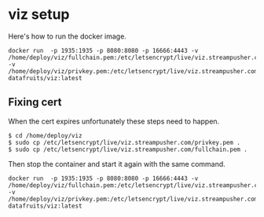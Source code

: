 # viz setup

Here's how to run the docker image.
```
docker run  -p 1935:1935 -p 8080:8080 -p 16666:4443 -v /home/deploy/viz/fullchain.pem:/etc/letsencrypt/live/viz.streampusher.com/fullchain.pem -v /home/deploy/viz/privkey.pem:/etc/letsencrypt/live/viz.streampusher.com/privkey.pem datafruits/viz:latest
```

## Fixing cert

When the cert expires unfortunately these steps need to happen.
```
$ cd /home/deploy/viz
$ sudo cp /etc/letsencrypt/live/viz.streampusher.com/privkey.pem .
$ sudo cp /etc/letsencrypt/live/viz.streampusher.com/fullchain.pem .
```

Then stop the container and start it again with the same command.
```
docker run  -p 1935:1935 -p 8080:8080 -p 16666:4443 -v /home/deploy/viz/fullchain.pem:/etc/letsencrypt/live/viz.streampusher.com/fullchain.pem -v /home/deploy/viz/privkey.pem:/etc/letsencrypt/live/viz.streampusher.com/privkey.pem datafruits/viz:latest
```
